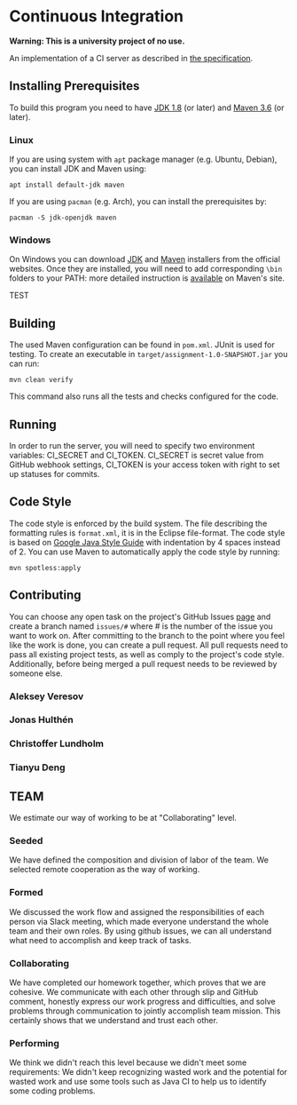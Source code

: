 # Continuous Integration

**Warning: This is a university project of no use.**

An implementation of a CI server as described in [the specification](https://canvas.kth.se/courses/37918/assignments/235346).


## Installing Prerequisites

To build this program you need to have [JDK 1.8](https://www.oracle.com/java/technologies/javase/javase-jdk8-downloads.html) (or later) and [Maven 3.6](https://maven.apache.org/download.cgi) (or later).

### Linux

If you are using system with `apt` package manager (e.g. Ubuntu, Debian), you can install JDK and Maven using:

```
apt install default-jdk maven
```

If you are using `pacman` (e.g. Arch), you can install the prerequisites by:

```
pacman -S jdk-openjdk maven
```

### Windows

On Windows you can download [JDK](https://www.oracle.com/java/technologies/downloads/#java8-windows) and [Maven](https://dlcdn.apache.org/maven/maven-3/3.8.7/binaries/apache-maven-3.8.7-bin.zip) installers from the official websites. Once they are installed, you will need to add corresponding `\bin` folders to your PATH: more detailed instruction is [available](https://maven.apache.org/install.html#windows-tips) on Maven's site.


TEST

## Building

The used Maven configuration can be found in `pom.xml`. JUnit is used for testing. To create an executable in `target/assignment-1.0-SNAPSHOT.jar` you can run:

```
mvn clean verify
```

This command also runs all the tests and checks configured for the code.


## Running

In order to run the server, you will need to specify two environment variables: CI_SECRET and CI_TOKEN. CI_SECRET is secret value from GitHub webhook settings, CI_TOKEN is your access token with right to set up statuses for commits.


## Code Style

The code style is enforced by the build system. The file describing the formatting rules is `format.xml`, it is in the Eclipse file-format. The code style is based on [Google Java Style Guide](https://google.github.io/styleguide/javaguide.html) with indentation by 4 spaces instead of 2. You can use Maven to automatically apply the code style by running:

```
mvn spotless:apply
```


## Contributing

You can choose any open task on the project's GitHub Issues [page](https://github.com/DD2480-group14/Assignment-1/issues) and create a branch named `issues/#` where # is the number of the issue you want to work on. After committing to the branch to the point where you feel like the work is done, you can create a pull request. All pull requests need to pass all existing project tests, as well as comply to the project's code style. Additionally, before being merged a pull request needs to be reviewed by someone else.



### Aleksey Veresov

### Jonas Hulthén

### Christoffer Lundholm

### Tianyu Deng


## TEAM

We estimate our way of working to be at "Collaborating" level.

### Seeded

We have defined the composition and division of labor of the team. We selected remote cooperation as the way of working. 

### Formed 

We discussed the work flow and assigned the responsibilities of each person via Slack meeting, which made everyone understand the whole team and their own roles. By using github issues, we can all understand what need to accomplish and keep track of tasks.

### Collaborating 

We have completed our homework together, which proves that we are cohesive. We communicate with each other through slip and GitHub comment, honestly express our work progress and difficulties, and solve problems through communication to jointly accomplish team mission. This certainly shows that we understand and trust each other.

### Performing 

We think we didn't reach this level because we didn't meet some requirements: We didn't keep recognizing wasted work and the potential for wasted work and use some tools such as Java CI to help us to identify some coding problems.